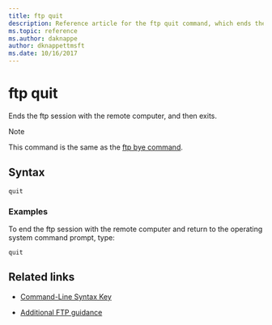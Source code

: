 ```yaml
---
title: ftp quit
description: Reference article for the ftp quit command, which ends the ftp session with the remote computer, and then exits.
ms.topic: reference
ms.author: daknappe
author: dknappettmsft
ms.date: 10/16/2017
---
```


# ftp quit



Ends the ftp session with the remote computer, and then exits.

> [!NOTE]
> This command is the same as the [ftp bye command](ftp-bye.md).

## Syntax

```
quit
```

### Examples

To end the ftp session with the remote computer and return to the operating system command prompt, type:

```
quit
```

## Related links

- [Command-Line Syntax Key](command-line-syntax-key.md)

- [Additional FTP guidance](/previous-versions/orphan-topics/ws.10/cc756013(v=ws.10))
